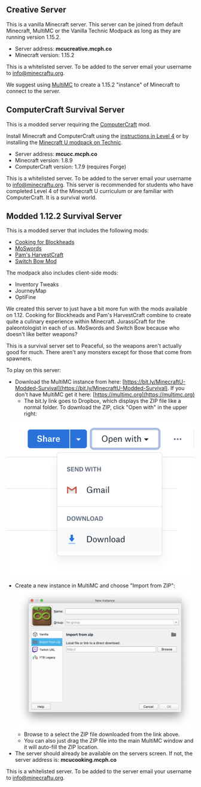 ## Creative Server

This is a vanilla Minecraft server. This server can be joined from default Minecraft, MultiMC or the Vanilla Technic Modpack as long as they are running version 1.15.2.

* Server address: **mcucreative.mcph.co**
* Minecraft version: 1.15.2

This is a whitelisted server. To be added to the server email your username to info@minecraftu.org. 

We suggest using [MultiMC](https://multimc.org/) to create a 1.15.2 "instance" of Minecraft to connect to the server.

## ComputerCraft Survival Server

This is a modded server requiring the [ComputerCraft](http://www.computercraft.info/) mod.

Install Minecraft and ComputerCraft using the [instructions in Level 4](https://github.com/MinecraftU/mcu-curriculum/blob/master/level_4/section_1.md#installing-computercraft) or by installing the [Minecraft U modpack on Technic](https://www.technicpack.net/modpack/mcu.743668). 

* Server address: **mcucc.mcph.co**
* Minecraft version: 1.8.9
* ComputerCraft version: 1.7.9 (requires Forge)

This is a whitelisted server. To be added to the server email your username to info@minecraftu.org. This server is recommended for students who have completed Level 4 of the Minecraft U curriculum or are familiar with ComputerCraft. It is a survival world.

## Modded 1.12.2 Survival Server

This is a modded server that includes the following mods:

* [Cooking for Blockheads](http://blay09.net/mods/cookingforblockheads/?page=cookingforblockheads)
* [MoSwords](http://www.9minecraft.net/moswords-mod/)
* [Pam's HarvestCraft](https://www.minecraftmods.com/pams-harvestcraft/)
* [Switch Bow Mod](http://www.9minecraft.net/switch-bow-mod/)

The modpack also includes client-side mods:

* Inventory Tweaks
* JourneyMap
* OptiFine

We created this server to just have a bit more fun with the mods available on 1.12. Cooking for Blockheads and Pam's HarvestCraft combine to create quite a culinary experience within Minecraft. JurassiCraft for the paleontologist in each of us. MoSwords and Switch Bow because who doesn't like better weapons?

This is a survival server set to Peaceful, so the weapons aren't actually good for much. There aren't any monsters except for those that come from spawners. 

To play on this server:

* Download the MultiMC instance from here: [https://bit.ly/MinecraftU-Modded-Survival](https://bit.ly/MinecraftU-Modded-Survival). If you don't have MultiMC get it here: [https://multimc.org](https://multimc.org)
    * The bit.ly link goes to Dropbox, which displays the ZIP file like a normal folder. To download the ZIP, click "Open with" in the upper right:

![](dropbox-open-with.png)
* Create a new instance in MultiMC and choose "Import from ZIP":
  ![](multimc-import-from-zip.png)
    * Browse to a select the ZIP file downloaded from the link above.
    * You can also just drag the ZIP file into the main MultiMC window and it will auto-fill the ZIP location.
* The server should already be available on the servers screen. If not, the server address is: **mcucooking.mcph.co**

This is a whitelisted server. To be added to the server email your username to info@minecraftu.org.
